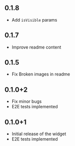 ## 0.1.8

* Add `isVisible` params

## 0.1.7

* Improve readme content

## 0.1.5

* Fix Broken images in readme

## 0.1.0+2

* Fix minor bugs
* E2E tests implemented

## 0.1.0+1

* Initial release of the widget
* E2E tests implemented



